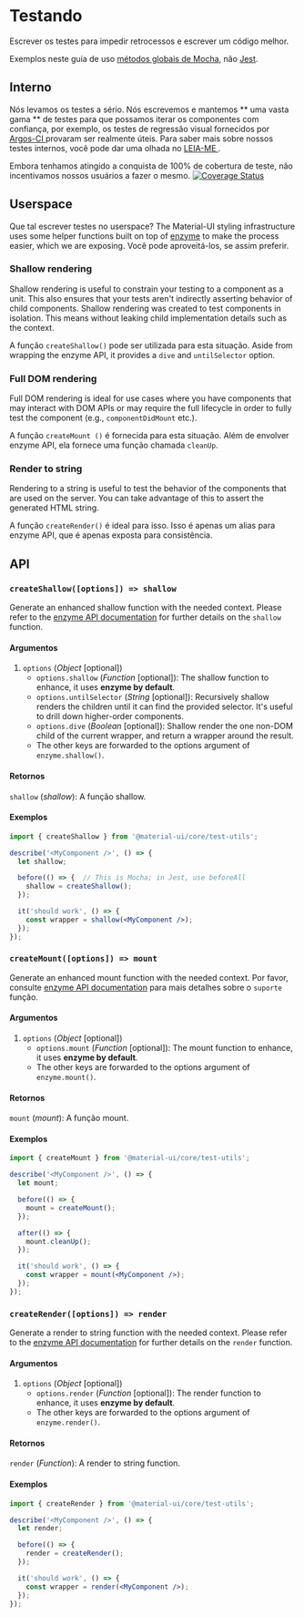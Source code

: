 # Testando

<p class="description">Escrever os testes para impedir retrocessos e escrever um código melhor.</p>

Exemplos neste guia de uso [métodos globais de Mocha](https://mochajs.org/api/global.html), não [Jest](https://jestjs.io/docs/en/api).

## Interno

Nós levamos os testes a sério. Nós escrevemos e mantemos ** uma vasta gama ** de testes para que possamos iterar os componentes com confiança, por exemplo, os testes de regressão visual fornecidos por [ Argos-CI ](https://www.argos-ci.com/mui-org/material-ui) provaram ser realmente úteis. Para saber mais sobre nossos testes internos, você pode dar uma olhada no [ LEIA-ME ](https://github.com/mui-org/material-ui/blob/next/test/README.md).

Embora tenhamos atingido a conquista de 100% de cobertura de teste, não incentivamos nossos usuários a fazer o mesmo. [![Coverage Status](https://img.shields.io/codecov/c/github/mui-org/material-ui/next.svg)](https://codecov.io/gh/mui-org/material-ui/branch/next)

## Userspace

Que tal escrever testes no userspace? The Material-UI styling infrastructure uses some helper functions built on top of [enzyme](https://github.com/airbnb/enzyme) to make the process easier, which we are exposing. Você pode aproveitá-los, se assim preferir.

### Shallow rendering

Shallow rendering is useful to constrain your testing to a component as a unit. This also ensures that your tests aren't indirectly asserting behavior of child components. Shallow rendering was created to test components in isolation. This means without leaking child implementation details such as the context.

A função `createShallow()` pode ser utilizada para esta situação. Aside from wrapping the enzyme API, it provides a `dive` and `untilSelector` option.

### Full DOM rendering

Full DOM rendering is ideal for use cases where you have components that may interact with DOM APIs or may require the full lifecycle in order to fully test the component (e.g., `componentDidMount` etc.).

A função `createMount ()` é fornecida para esta situação. Além de envolver enzyme API, ela fornece uma função chamada `cleanUp`.

### Render to string

Rendering to a string is useful to test the behavior of the components that are used on the server. You can take advantage of this to assert the generated HTML string.

A função `createRender()` é ideal para isso. Isso é apenas um alias para enzyme API, que é apenas exposta para consistência.

## API

### `createShallow([options]) => shallow`

Generate an enhanced shallow function with the needed context. Please refer to the [enzyme API documentation](https://airbnb.io/enzyme/docs/api/shallow.html) for further details on the `shallow` function.

#### Argumentos

1. `options` (*Object* [optional]) 
    - `options.shallow` (*Function* [optional]): The shallow function to enhance, it uses **enzyme by default**.
    - `options.untilSelector` (*String* [optional]): Recursively shallow renders the children until it can find the provided selector. It's useful to drill down higher-order components.
    - `options.dive` (*Boolean* [optional]): Shallow render the one non-DOM child of the current wrapper, and return a wrapper around the result.
    - The other keys are forwarded to the options argument of `enzyme.shallow()`.

#### Retornos

`shallow` (*shallow*): A função shallow.

#### Exemplos

```jsx
import { createShallow } from '@material-ui/core/test-utils';

describe('<MyComponent />', () => {
  let shallow;

  before(() => {  // This is Mocha; in Jest, use beforeAll
    shallow = createShallow();
  });

  it('should work', () => {
    const wrapper = shallow(<MyComponent />);
  });
});
```

### `createMount([options]) => mount`

Generate an enhanced mount function with the needed context. Por favor, consulte [enzyme API documentation](https://airbnb.io/enzyme/docs/api/mount.html) para mais detalhes sobre o `suporte ` função.

#### Argumentos

1. `options` (*Object* [optional]) 
    - `options.mount` (*Function* [optional]): The mount function to enhance, it uses **enzyme by default**.
    - The other keys are forwarded to the options argument of `enzyme.mount()`.

#### Retornos

`mount` (*mount*): A função mount.

#### Exemplos

```jsx
import { createMount } from '@material-ui/core/test-utils';

describe('<MyComponent />', () => {
  let mount;

  before(() => {
    mount = createMount();
  });

  after(() => {
    mount.cleanUp();
  });

  it('should work', () => {
    const wrapper = mount(<MyComponent />);
  });
});
```

### `createRender([options]) => render`

Generate a render to string function with the needed context. Please refer to the [enzyme API documentation](https://airbnb.io/enzyme/docs/api/render.html) for further details on the `render` function.

#### Argumentos

1. `options` (*Object* [optional]) 
    - `options.render` (*Function* [optional]): The render function to enhance, it uses **enzyme by default**.
    - The other keys are forwarded to the options argument of `enzyme.render()`.

#### Retornos

`render` (*Function*): A render to string function.

#### Exemplos

```jsx
import { createRender } from '@material-ui/core/test-utils';

describe('<MyComponent />', () => {
  let render;

  before(() => {
    render = createRender();
  });

  it('should work', () => {
    const wrapper = render(<MyComponent />);
  });
});
```